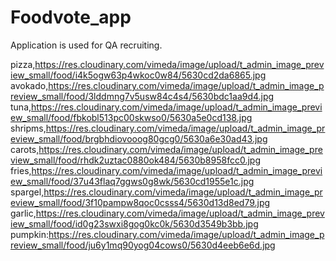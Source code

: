 Foodvote_app
============
Application is used for QA recruiting.

pizza,https://res.cloudinary.com/vimeda/image/upload/t_admin_image_preview_small/food/i4k5ogw63p4wkoc0w84/5630cd2da6865.jpg
avokado,https://res.cloudinary.com/vimeda/image/upload/t_admin_image_preview_small/food/3lddmng7v5usw84c4s4/5630bdc1aa9d4.jpg
tuna,https://res.cloudinary.com/vimeda/image/upload/t_admin_image_preview_small/food/fbkobl513pc00skwso0/5630a5e0cd138.jpg
shripms,https://res.cloudinary.com/vimeda/image/upload/t_admin_image_preview_small/food/brgbhdiovooog80gcg0/5630a6e30ad43.jpg
carots,https://res.cloudinary.com/vimeda/image/upload/t_admin_image_preview_small/food/rhdk2uztac0880ok484/5630b8958fcc0.jpg
fries,https://res.cloudinary.com/vimeda/image/upload/t_admin_image_preview_small/food/37u43flaq7ggws0g8wk/5630cd1955e1c.jpg
spargel,https://res.cloudinary.com/vimeda/image/upload/t_admin_image_preview_small/food/3f10pampw8qoc0csss4/5630d13d8ed79.jpg
garlic,https://res.cloudinary.com/vimeda/image/upload/t_admin_image_preview_small/food/id0g23swxi8gog0kc0k/5630d3549b3bb.jpg
pumpkin:https://res.cloudinary.com/vimeda/image/upload/t_admin_image_preview_small/food/ju6y1mq90yog04cows0/5630d4eeb6e6d.jpg